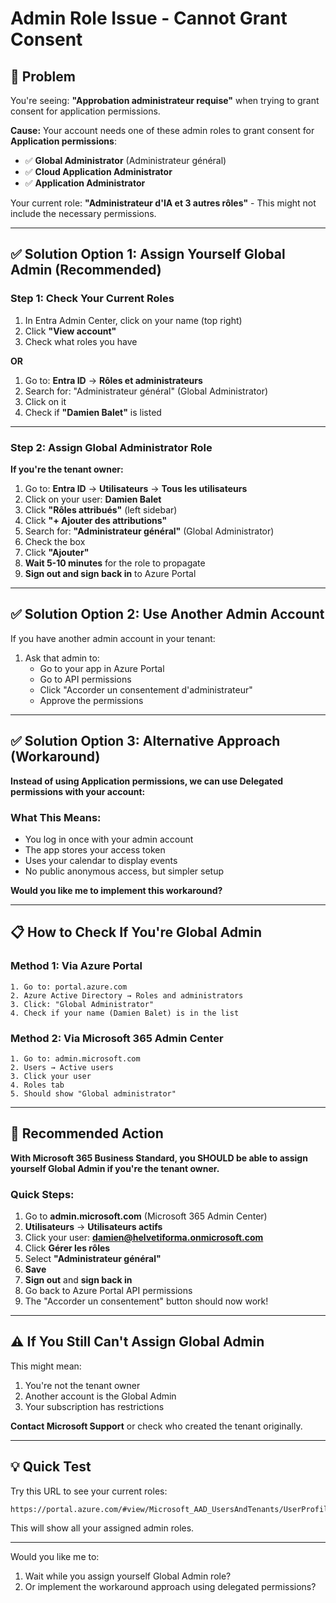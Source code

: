 # Admin Role Issue - Cannot Grant Consent

## 🔴 Problem

You're seeing: **"Approbation administrateur requise"** when trying to grant consent for application permissions.

**Cause:** Your account needs one of these admin roles to grant consent for **Application permissions**:
- ✅ **Global Administrator** (Administrateur général)
- ✅ **Cloud Application Administrator**
- ✅ **Application Administrator**

Your current role: **"Administrateur d'IA et 3 autres rôles"** - This might not include the necessary permissions.

---

## ✅ Solution Option 1: Assign Yourself Global Admin (Recommended)

### Step 1: Check Your Current Roles

1. In Entra Admin Center, click on your name (top right)
2. Click **"View account"**
3. Check what roles you have

**OR**

1. Go to: **Entra ID** → **Rôles et administrateurs**
2. Search for: "Administrateur général" (Global Administrator)
3. Click on it
4. Check if **"Damien Balet"** is listed

---

### Step 2: Assign Global Administrator Role

**If you're the tenant owner:**

1. Go to: **Entra ID** → **Utilisateurs** → **Tous les utilisateurs**
2. Click on your user: **Damien Balet**
3. Click **"Rôles attribués"** (left sidebar)
4. Click **"+ Ajouter des attributions"**
5. Search for: **"Administrateur général"** (Global Administrator)
6. Check the box
7. Click **"Ajouter"**
8. **Wait 5-10 minutes** for the role to propagate
9. **Sign out and sign back in** to Azure Portal

---

## ✅ Solution Option 2: Use Another Admin Account

If you have another admin account in your tenant:

1. Ask that admin to:
   - Go to your app in Azure Portal
   - Go to API permissions
   - Click "Accorder un consentement d'administrateur"
   - Approve the permissions

---

## ✅ Solution Option 3: Alternative Approach (Workaround)

**Instead of using Application permissions, we can use Delegated permissions with your account:**

### What This Means:
- You log in once with your admin account
- The app stores your access token
- Uses your calendar to display events
- No public anonymous access, but simpler setup

**Would you like me to implement this workaround?**

---

## 📋 How to Check If You're Global Admin

### Method 1: Via Azure Portal
```
1. Go to: portal.azure.com
2. Azure Active Directory → Roles and administrators
3. Click: "Global Administrator"
4. Check if your name (Damien Balet) is in the list
```

### Method 2: Via Microsoft 365 Admin Center
```
1. Go to: admin.microsoft.com
2. Users → Active users
3. Click your user
4. Roles tab
5. Should show "Global administrator"
```

---

## 🎯 Recommended Action

**With Microsoft 365 Business Standard, you SHOULD be able to assign yourself Global Admin if you're the tenant owner.**

### Quick Steps:
1. Go to **admin.microsoft.com** (Microsoft 365 Admin Center)
2. **Utilisateurs** → **Utilisateurs actifs**
3. Click your user: **damien@helvetiforma.onmicrosoft.com**
4. Click **Gérer les rôles**
5. Select **"Administrateur général"**
6. **Save**
7. **Sign out** and **sign back in**
8. Go back to Azure Portal API permissions
9. The "Accorder un consentement" button should now work!

---

## ⚠️ If You Still Can't Assign Global Admin

This might mean:
1. You're not the tenant owner
2. Another account is the Global Admin
3. Your subscription has restrictions

**Contact Microsoft Support** or check who created the tenant originally.

---

## 💡 Quick Test

Try this URL to see your current roles:
```
https://portal.azure.com/#view/Microsoft_AAD_UsersAndTenants/UserProfileMenuBlade/~/UserRoles
```

This will show all your assigned admin roles.

---

Would you like me to:
1. Wait while you assign yourself Global Admin role?
2. Or implement the workaround approach using delegated permissions?

